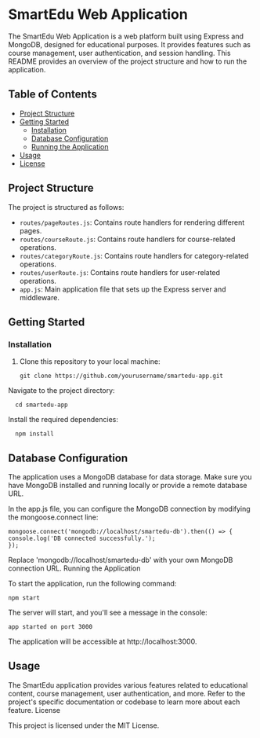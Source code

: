 # SmartEdu Web Application

The SmartEdu Web Application is a web platform built using Express and MongoDB, designed for educational purposes. It provides features such as course management, user authentication, and session handling. This README provides an overview of the project structure and how to run the application.

## Table of Contents

- [Project Structure](#project-structure)
- [Getting Started](#getting-started)
  - [Installation](#installation)
  - [Database Configuration](#database-configuration)
  - [Running the Application](#running-the-application)
- [Usage](#usage)
- [License](#license)

## Project Structure

The project is structured as follows:

- `routes/pageRoutes.js`: Contains route handlers for rendering different pages.
- `routes/courseRoute.js`: Contains route handlers for course-related operations.
- `routes/categoryRoute.js`: Contains route handlers for category-related operations.
- `routes/userRoute.js`: Contains route handlers for user-related operations.
- `app.js`: Main application file that sets up the Express server and middleware.

## Getting Started

### Installation

1. Clone this repository to your local machine:

       git clone https://github.com/yourusername/smartedu-app.git
Navigate to the project directory:

      cd smartedu-app

Install the required dependencies:


      npm install

## Database Configuration

The application uses a MongoDB database for data storage. Make sure you have MongoDB installed and running locally or provide a remote database URL.

In the app.js file, you can configure the MongoDB connection by modifying the mongoose.connect line:



    mongoose.connect('mongodb://localhost/smartedu-db').then(() => {
    console.log('DB connected successfully.');
    });

Replace 'mongodb://localhost/smartedu-db' with your own MongoDB connection URL.
Running the Application

To start the application, run the following command:

    npm start

The server will start, and you'll see a message in the console:

    app started on port 3000

The application will be accessible at http://localhost:3000.

## Usage

The SmartEdu application provides various features related to educational content, course management, user authentication, and more. Refer to the project's specific documentation or codebase to learn more about each feature.
License

This project is licensed under the MIT License.
